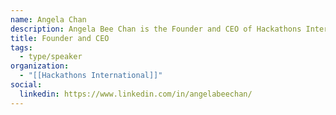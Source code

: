 ```yaml
---
name: Angela Chan
description: Angela Bee Chan is the Founder and CEO of Hackathons International. Having participated, mentored, judged and supported over 500 Hackathons over the past decade, she is encompasses the FLEARNing mindset and is a champion of learning whilst doing. Currently at Hackathons International, her team helps companies with the tech talent shortage and brings diverse individuals together under a common cause. Angela is also a 2x TedX Speaker, and loves to cook, hike and go on picnics in her spare time.
title: Founder and CEO
tags:
  - type/speaker
organization:
  - "[[Hackathons International]]"
social:
  linkedin: https://www.linkedin.com/in/angelabeechan/
---
```

